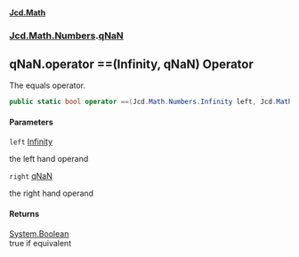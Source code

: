 #### [Jcd.Math](index.md 'index')
### [Jcd.Math.Numbers](Jcd.Math.Numbers.md 'Jcd.Math.Numbers').[qNaN](Jcd.Math.Numbers.qNaN.md 'Jcd.Math.Numbers.qNaN')

## qNaN.operator ==(Infinity, qNaN) Operator

The equals operator.

```csharp
public static bool operator ==(Jcd.Math.Numbers.Infinity left, Jcd.Math.Numbers.qNaN right);
```
#### Parameters

<a name='Jcd.Math.Numbers.qNaN.op_Equality(Jcd.Math.Numbers.Infinity,Jcd.Math.Numbers.qNaN).left'></a>

`left` [Infinity](Jcd.Math.Numbers.Infinity.md 'Jcd.Math.Numbers.Infinity')

the left hand operand

<a name='Jcd.Math.Numbers.qNaN.op_Equality(Jcd.Math.Numbers.Infinity,Jcd.Math.Numbers.qNaN).right'></a>

`right` [qNaN](Jcd.Math.Numbers.qNaN.md 'Jcd.Math.Numbers.qNaN')

the right hand operand

#### Returns
[System.Boolean](https://docs.microsoft.com/en-us/dotnet/api/System.Boolean 'System.Boolean')  
true if equivalent